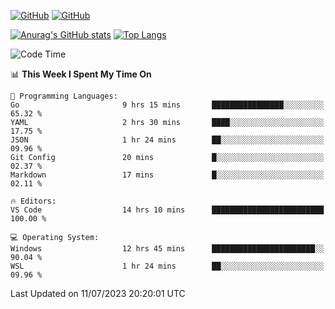 [![GitHub](https://img.shields.io/github/followers/sharpxk?style=social)](https://github.com/sharpxk) [![GitHub](https://img.shields.io/github/stars/sharpxk?style=social)](https://github.com/sharpxk)

[![Anurag's GitHub stats](https://github-readme-stats-git-masterrstaa-rickstaa.vercel.app/api?username=sharpxk&hide=contribs,prs,issues&show_icons=true&theme=tokyonight)](https://github.com/anuraghazra/github-readme-stats)
[![Top Langs](https://github-readme-stats-git-masterrstaa-rickstaa.vercel.app/api/top-langs/?username=sharpxk&layout=compact&theme=tokyonight)](https://github.com/anuraghazra/github-readme-stats)

<!--START_SECTION:waka-->
![Code Time](http://img.shields.io/badge/Code%20Time-231%20hrs%2025%20mins-blue)

📊 **This Week I Spent My Time On** 

```text
💬 Programming Languages: 
Go                       9 hrs 15 mins       ████████████████░░░░░░░░░   65.32 % 
YAML                     2 hrs 30 mins       ████░░░░░░░░░░░░░░░░░░░░░   17.75 % 
JSON                     1 hr 24 mins        ██░░░░░░░░░░░░░░░░░░░░░░░   09.96 % 
Git Config               20 mins             █░░░░░░░░░░░░░░░░░░░░░░░░   02.37 % 
Markdown                 17 mins             █░░░░░░░░░░░░░░░░░░░░░░░░   02.11 % 

🔥 Editors: 
VS Code                  14 hrs 10 mins      █████████████████████████   100.00 % 

💻 Operating System: 
Windows                  12 hrs 45 mins      ███████████████████████░░   90.04 % 
WSL                      1 hr 24 mins        ██░░░░░░░░░░░░░░░░░░░░░░░   09.96 % 
```


 Last Updated on 11/07/2023 20:20:01 UTC
<!--END_SECTION:waka-->
